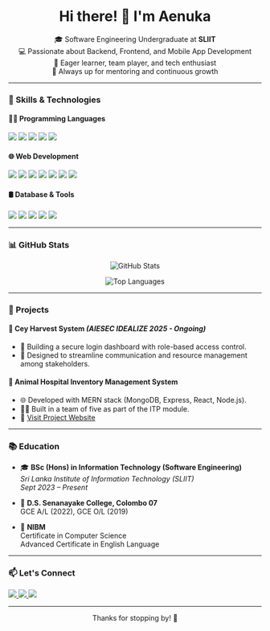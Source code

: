 <h1 align="center">Hi there! 👋 I'm Aenuka</h1>

<p align="center">
  🎓 Software Engineering Undergraduate at <strong>SLIIT</strong><br>
  💻 Passionate about Backend, Frontend, and Mobile App Development<br>
  🌱 Eager learner, team player, and tech enthusiast<br>
  🌟 Always up for mentoring and continuous growth<br>
</p> 

---

### 🧠 Skills & Technologies

#### 👨‍💻 Programming Languages
<p>
  <img src="https://img.shields.io/badge/Python-3670A0?style=for-the-badge&logo=python&logoColor=white"/>
  <img src="https://img.shields.io/badge/Java-ED8B00?style=for-the-badge&logo=java&logoColor=white"/>
  <img src="https://img.shields.io/badge/Kotlin-0095D5?style=for-the-badge&logo=kotlin&logoColor=white"/>
  <img src="https://img.shields.io/badge/C++-00599C?style=for-the-badge&logo=c%2B%2B&logoColor=white"/>
  <img src="https://img.shields.io/badge/C-555555?style=for-the-badge&logo=c&logoColor=white"/>
</p>

#### 🌐 Web Development
<p>
  <img src="https://img.shields.io/badge/React-20232A?style=for-the-badge&logo=react&logoColor=61DAFB"/>
  <img src="https://img.shields.io/badge/Node.js-339933?style=for-the-badge&logo=nodedotjs&logoColor=white"/>
  <img src="https://img.shields.io/badge/Express.js-000000?style=for-the-badge&logo=express&logoColor=white"/>
  <img src="https://img.shields.io/badge/Spring_Boot-6DB33F?style=for-the-badge&logo=springboot&logoColor=white"/>
  <img src="https://img.shields.io/badge/HTML5-E34F26?style=for-the-badge&logo=html5&logoColor=white"/>
  <img src="https://img.shields.io/badge/CSS3-1572B6?style=for-the-badge&logo=css3&logoColor=white"/>
  <img src="https://img.shields.io/badge/JavaScript-F7DF1E?style=for-the-badge&logo=javascript&logoColor=black"/>
</p>

#### 🛢️ Database & Tools
<p>
  <img src="https://img.shields.io/badge/MySQL-4479A1?style=for-the-badge&logo=mysql&logoColor=white"/>
  <img src="https://img.shields.io/badge/MongoDB-4EA94B?style=for-the-badge&logo=mongodb&logoColor=white"/>
  <img src="https://img.shields.io/badge/Figma-F24E1E?style=for-the-badge&logo=figma&logoColor=white"/>
  <img src="https://img.shields.io/badge/GitHub-181717?style=for-the-badge&logo=github&logoColor=white"/>
  <img src="https://img.shields.io/badge/Microsoft_Office-D83B01?style=for-the-badge&logo=microsoft-office&logoColor=white"/>
</p>

---

### 📊 GitHub Stats

<p align="center">
  <img src="https://github-readme-stats.vercel.app/api?username=aenuka&show_icons=true&theme=radical" alt="GitHub Stats" />
</p>

<p align="center">
  <img src="https://github-readme-stats.vercel.app/api/top-langs/?username=aenuka&layout=compact&theme=radical" alt="Top Languages" />
</p>

---

### 🚀 Projects

#### 🌾 Cey Harvest System *(AIESEC IDEALIZE 2025 - Ongoing)*
- 🔐 Building a secure login dashboard with role-based access control.
- 👥 Designed to streamline communication and resource management among stakeholders.

#### 🏥 Animal Hospital Inventory Management System
- 🌐 Developed with MERN stack (MongoDB, Express, React, Node.js).
- 👨‍💻 Built in a team of five as part of the ITP module.
- 🔗 [Visit Project Website](https://www.aenuka.com)

---

### 📚 Education

- 🎓 **BSc (Hons) in Information Technology (Software Engineering)**  
  *Sri Lanka Institute of Information Technology (SLIIT)*  
  *Sept 2023 – Present*

- 🏫 **D.S. Senanayake College, Colombo 07**  
  GCE A/L (2022), GCE O/L (2019)

- 🏅 **NIBM**  
  Certificate in Computer Science  
  Advanced Certificate in English Language

---

### 📫 Let's Connect

<p>
  <a href="https://www.linkedin.com/in/aenuka" target="_blank">
    <img src="https://img.shields.io/badge/LinkedIn-blue?style=for-the-badge&logo=linkedin&logoColor=white"/>
  </a>
  <a href="mailto:youremail@example.com">
    <img src="https://img.shields.io/badge/Email-D14836?style=for-the-badge&logo=gmail&logoColor=white"/>
  </a>
  <a href="https://www.aenuka.com" target="_blank">
    <img src="https://img.shields.io/badge/Portfolio-000?style=for-the-badge&logo=google-chrome&logoColor=white"/>
  </a>
</p>

---

<p align="center">Thanks for stopping by! 🚀</p>

